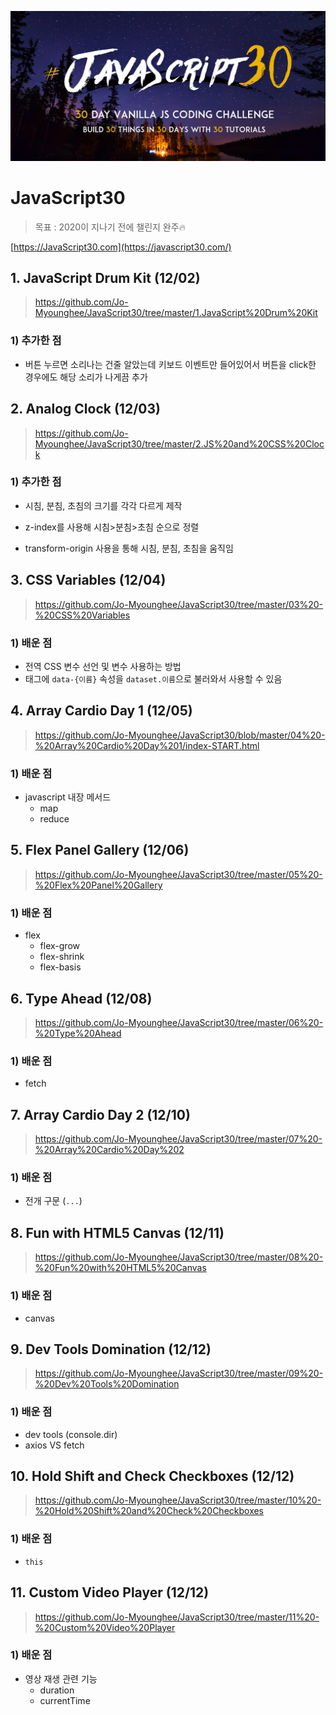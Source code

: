 ![img](README.assets/68747470733a2f2f6a61766173637269707433302e636f6d2f696d616765732f4a53332d736f6369616c2d73686172652e706e67)

# JavaScript30

> 목표 : 2020이 지나기 전에 챌린지 완주🔥

 [https://JavaScript30.com](https://javascript30.com/)



## 1. JavaScript Drum Kit (12/02)

> https://github.com/Jo-Myounghee/JavaScript30/tree/master/1.JavaScript%20Drum%20Kit

### 1) 추가한 점

- 버튼 누르면 소리나는 건줄 알았는데 키보드 이벤트만 들어있어서 버튼을 click한 경우에도 해당 소리가 나게끔 추가



## 2. Analog Clock (12/03)

> https://github.com/Jo-Myounghee/JavaScript30/tree/master/2.JS%20and%20CSS%20Clock

### 1) 추가한 점

- 시침, 분침, 초침의 크기를 각각 다르게 제작
- z-index를 사용해 시침>분침>초침 순으로 정렬

- transform-origin 사용을 통해 시침, 분침, 초침을 움직임



## 3. CSS Variables (12/04)

> https://github.com/Jo-Myounghee/JavaScript30/tree/master/03%20-%20CSS%20Variables

### 1) 배운 점

- 전역 CSS 변수 선언 및 변수 사용하는 방법
- 태그에 `data-{이름}` 속성을 `dataset.이름`으로 불러와서 사용할 수 있음



## 4. Array Cardio Day 1 (12/05)

> https://github.com/Jo-Myounghee/JavaScript30/blob/master/04%20-%20Array%20Cardio%20Day%201/index-START.html

### 1) 배운 점

- javascript 내장 메서드
  - map
  - reduce



## 5. Flex Panel Gallery (12/06)

> https://github.com/Jo-Myounghee/JavaScript30/tree/master/05%20-%20Flex%20Panel%20Gallery

### 1) 배운 점

- flex
  - flex-grow
  - flex-shrink
  - flex-basis



## 6. Type Ahead (12/08)

> https://github.com/Jo-Myounghee/JavaScript30/tree/master/06%20-%20Type%20Ahead

### 1) 배운 점

- fetch



## 7. Array Cardio Day 2 (12/10)

> https://github.com/Jo-Myounghee/JavaScript30/tree/master/07%20-%20Array%20Cardio%20Day%202

### 1) 배운 점

- 전개 구문 (`...`)



## 8. Fun with HTML5 Canvas (12/11)

> https://github.com/Jo-Myounghee/JavaScript30/tree/master/08%20-%20Fun%20with%20HTML5%20Canvas

### 1) 배운 점

- canvas



## 9. Dev Tools Domination (12/12)

> https://github.com/Jo-Myounghee/JavaScript30/tree/master/09%20-%20Dev%20Tools%20Domination

### 1) 배운 점

- dev tools (console.dir)
- axios VS fetch



## 10. Hold Shift and Check Checkboxes (12/12)

> https://github.com/Jo-Myounghee/JavaScript30/tree/master/10%20-%20Hold%20Shift%20and%20Check%20Checkboxes

### 1) 배운 점

- `this`



## 11. Custom Video Player (12/12)

> https://github.com/Jo-Myounghee/JavaScript30/tree/master/11%20-%20Custom%20Video%20Player

### 1) 배운 점

- 영상 재생 관련 기능
  - duration
  - currentTime